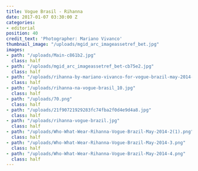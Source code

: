 ```yaml
---
title: Vogue Brasil - Rihanna
date: 2017-01-07 03:30:00 Z
categories:
- editorial
position: 40
credit_text: 'Photographer: Mariano Vivanco'
thumbnail_image: "/uploads/mgid_arc_imageassetref_bet.jpg"
images:
- path: "/uploads/Main-c861b2.jpg"
  class: half
- path: "/uploads/mgid_arc_imageassetref_bet-cb75e2.jpg"
  class: half
- path: "/uploads/rihanna-by-mariano-vivanco-for-vogue-brazil-may-2014-5.jpg"
  class: half
- path: "/uploads/rihanna-na-vogue-brasil_10.jpg"
  class: half
- path: "/uploads/70.png"
  class: half
- path: "/uploads/21f90721929283fc74fba2f0d4e9d4a8.jpg"
  class: half
- path: "/uploads/rihanna-vogue-brazil.jpg"
  class: half
- path: "/uploads/Who-What-Wear-Rihanna-Vogue-Brazil-May-2014-2(1).png"
  class: half
- path: "/uploads/Who-What-Wear-Rihanna-Vogue-Brazil-May-2014-3.png"
  class: half
- path: "/uploads/Who-What-Wear-Rihanna-Vogue-Brazil-May-2014-4.png"
  class: half
---
```


